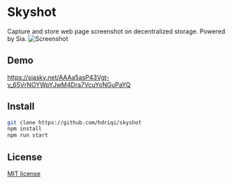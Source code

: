# Skyshot
Capture and store web page screenshot on decentralized storage. Powered by Sia.
![Screenshot](https://siasky.net/LADCrFK0DU13DQac1UHj7az7Q1Me3oALMEmZk34xqGD-Lg)

## Demo
https://siasky.net/AAAa5asP43Vgt-v_65VrNOYWpYJwM4Dra7VcuYoNGuPaYQ

## Install
```sh
git clone https://github.com/hdriqi/skyshot
npm install
npm run start
```

## License
[MIT license](https://github.com/hdriqi/skyshot/blob/master/LICENSE)
